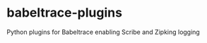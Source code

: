 babeltrace-plugins
==================

Python plugins for Babeltrace enabling Scribe and Zipking logging
